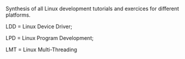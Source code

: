 Synthesis of all Linux development tutorials and exercices for different platforms.

LDD = Linux Device Driver;

LPD = Linux Program Development;

LMT = Linux Multi-Threading
